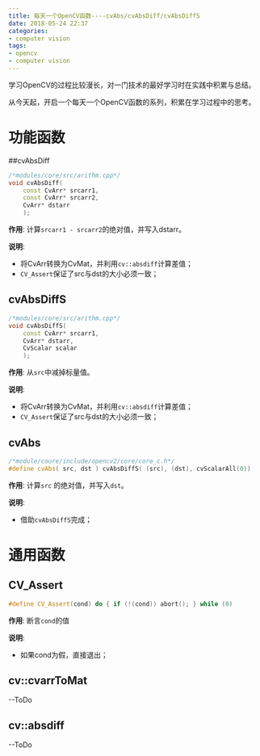 ```yaml
---
title: 每天一个OpenCV函数----cvAbs/cvAbsDiff/cvAbsDiffS
date: 2018-05-24 22:37
categories:
- computer vision
tags:
- opencv
- computer vision
---
```




学习OpenCV的过程比较漫长，对一门技术的最好学习时在实践中积累与总结。

从今天起，开启一个每天一个OpenCV函数的系列，积累在学习过程中的思考。

# 功能函数

##cvAbsDiff

```C++
/*modules/core/src/arithm.cpp*/
void cvAbsDiff( 
    const CvArr* srcarr1, 
    const CvArr* srcarr2, 
    CvArr* dstarr 
    );
```

**作用**: 计算`srcarr1 - srcarr2`的绝对值，并写入dstarr。

**说明**: 

* 将CvArr转换为CvMat，并利用`cv::absdiff`计算差值；
* `CV_Assert`保证了src与dst的大小必须一致；

## cvAbsDiffS

```C++
/*modules/core/src/arithm.cpp*/
void cvAbsDiffS( 
    const CvArr* srcarr1, 
    CvArr* dstarr, 
    CvScalar scalar
    );
```

**作用**: 从`src`中减掉标量值。

**说明**: 

- 将CvArr转换为CvMat，并利用`cv::absdiff`计算差值；
- `CV_Assert`保证了src与dst的大小必须一致；

##  cvAbs

```C++
/*module/coure/include/opencv2/core/core_c.h*/
#define cvAbs( src, dst ) cvAbsDiffS( (src), (dst), cvScalarAll(0))
```

**作用**: 计算`src` 的绝对值，并写入`dst`。

**说明**: 

- 借助`cvAbsDiffS`完成；

# 通用函数

## CV_Assert

```C++
#define CV_Assert(cond) do { if (!(cond)) abort(); } while (0)
```

**作用**: 断言`cond`的值

**说明**: 

- 如果cond为假，直接退出；

## cv::cvarrToMat
--ToDo


## cv::absdiff

--ToDo